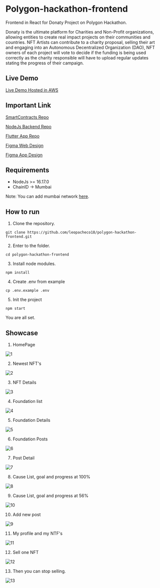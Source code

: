 # Polygon-hackathon-frontend
Frontend in React for Donaty Project on Polygon Hackathon.

Donaty is the ultimate platform for Charities and Non-Profit organizations, allowing entities to create real impact projects on their communities and countries. NFT Artists can contribute to a charity proposal, selling their art and engaging into an Autonomous Decentralized Organization (DAO), NFT owners of each project will vote to decide if the funding is being used correctly as the charity responsible will have to upload regular updates stating the progress of their campaign.

## Live Demo

[Live Demo Hosted in AWS](http://donaty-web-app.s3-website-us-east-1.amazonaws.com/#/)

## Important Link


[SmartContracts Repo](https://github.com/cromewar/Donaty-Smart-Contracts)


[NodeJs Backend Repo](https://github.com/WaynerMoya/PolygonHackathonBE)


[Flutter App Repo](https://github.com/AltairBarahona/Polygon-Hackathon-Flutter)


[Figma Web Design](https://www.figma.com/file/rLqGHcORtZwFyxtGQaefuD/Donaty?node-id=117%3A469)


[Figma App Design](https://www.figma.com/file/TfqvcPk8P2VP4Zgn1tS4LM/Donaty-Mobile?node-id=0%3A1)

## Requirements

* NodeJs >= 16.17.0
* ChainID -> Mumbai

Note: You can add mumbai network [here](https://chainlist.org/).

## How to run

1. Clone the repository.

`git clone https://github.com/leopacheco18/polygon-hackathon-frontend.git`

2. Enter to the folder.

`cd polygon-hackathon-frontend`

3. Install node modules.

`npm install`

4. Create .env from example

`cp .env.example .env`

5. Init the project

`npm start`


You are all set.

## Showcase

1. HomePage

![1](https://user-images.githubusercontent.com/47113025/185817886-4292c381-a0a2-43ec-9f66-0ef9de34309d.png)


2. Newest NFT's

![2](https://user-images.githubusercontent.com/47113025/185817904-a85db84a-316a-41b0-96c3-71636cfc9fb8.png)

3. NFT Details

![3](https://user-images.githubusercontent.com/47113025/185817922-b6d7c728-8669-4b62-921a-4c0593ef042c.png)

4. Foundation list

![4](https://user-images.githubusercontent.com/47113025/185817936-cdf5f289-fc79-4ab0-8bb7-101019fd9e5e.png)

5. Foundation Details 

![5](https://user-images.githubusercontent.com/47113025/185817944-911fed60-66ae-429f-8d04-31913570b43c.png)

6. Foundation Posts

![6](https://user-images.githubusercontent.com/47113025/185817955-3751608c-5faa-42c0-a67a-02e2bd3b154f.png)

7. Post Detail

![7](https://user-images.githubusercontent.com/47113025/185817965-4fa9d179-d6a5-4b3d-a906-6d0cec2437fd.png)

8. Cause List, goal and progress at 100%

![8](https://user-images.githubusercontent.com/47113025/185817977-b41f35b4-3a91-47e5-a94e-1676039d7577.png)

9. Cause List, goal and progress at 56%

![10](https://user-images.githubusercontent.com/47113025/185818037-6aacbe57-477f-42ba-8c5d-dc4dbbc2c085.png)

10. Add new post

![9](https://user-images.githubusercontent.com/47113025/185818050-90ae8b73-b59d-4615-bb48-8cbffe3e0323.png)

11. My profile and my NTF's

![11](https://user-images.githubusercontent.com/47113025/185818057-2c256f22-f33f-44be-83d0-9ae4c38a6933.png)

12. Sell one NFT

![12](https://user-images.githubusercontent.com/47113025/185818076-68941dc8-d61d-4212-8a3e-a8f65a1b90b8.png)

13. Then you can stop selling.

![13](https://user-images.githubusercontent.com/47113025/185818091-1d619612-db19-44f1-a8fb-fc18bb8e8c3c.png)

